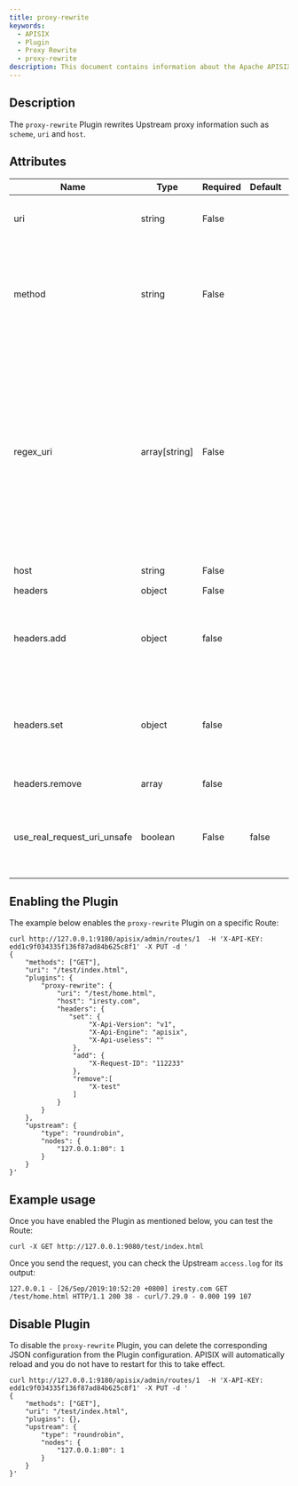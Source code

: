 ```yaml
---
title: proxy-rewrite
keywords:
  - APISIX
  - Plugin
  - Proxy Rewrite
  - proxy-rewrite
description: This document contains information about the Apache APISIX proxy-rewrite Plugin.
---
```


<!--
#
# Licensed to the Apache Software Foundation (ASF) under one or more
# contributor license agreements.  See the NOTICE file distributed with
# this work for additional information regarding copyright ownership.
# The ASF licenses this file to You under the Apache License, Version 2.0
# (the "License"); you may not use this file except in compliance with
# the License.  You may obtain a copy of the License at
#
#     http://www.apache.org/licenses/LICENSE-2.0
#
# Unless required by applicable law or agreed to in writing, software
# distributed under the License is distributed on an "AS IS" BASIS,
# WITHOUT WARRANTIES OR CONDITIONS OF ANY KIND, either express or implied.
# See the License for the specific language governing permissions and
# limitations under the License.
#
-->

## Description

The `proxy-rewrite` Plugin rewrites Upstream proxy information such as `scheme`, `uri` and `host`.

## Attributes

| Name                        | Type          | Required | Default | Valid values                                                                                                                           | Description                                                                                                                                                                                                                                                                                                                                                                                                                                                                  |
|-----------------------------|---------------|----------|---------|----------------------------------------------------------------------------------------------------------------------------------------|------------------------------------------------------------------------------------------------------------------------------------------------------------------------------------------------------------------------------------------------------------------------------------------------------------------------------------------------------------------------------------------------------------------------------------------------------------------------------|
| uri                         | string        | False    |         |                                                                                                                                        | New Upstream forwarding address. Value supports [Nginx variables](https://nginx.org/en/docs/http/ngx_http_core_module.html). For example, `$arg_name`.                                                                                                                                                                                                                                                                                                                       |
| method                      | string        | False    |         | ["GET", "POST", "PUT", "HEAD", "DELETE", "OPTIONS","MKCOL", "COPY", "MOVE", "PROPFIND", "PROPFIND","LOCK", "UNLOCK", "PATCH", "TRACE"] | Rewrites the HTTP method.                                                                                                                                                                                                                                                                                                                                                                                                                                                    |
| regex_uri                   | array[string] | False    |         |                                                                                                                                        | New upstream forwarding address. Regular expressions can be used to match the URL from client. If it matches, the URL template is forwarded to the Upstream otherwise, the URL from the client is forwarded. When both `uri` and `regex_uri` are configured, `uri` is used first. For example, `[" ^/iresty/(.*)/(.*)/(.*)", "/$1-$2-$3"]`. Here, the first element is the regular expression to match and the second element is the URL template forwarded to the Upstream. |
| host                        | string        | False    |         |                                                                                                                                        | New Upstream host address.                                                                                                                                                                                                                                                                                                                                                                                                                                                   |
| headers                     | object        | False    |         |                                                                                                                                   |                   |
| headers.add     | object   | false     |        |                 | Append the new headers. The format is `{"name: value",...}`. The values in the header can contain Nginx variables like $remote_addr and $balancer_ip.                                                                                              |
| headers.set     | object  | false     |        |                 | Overwrite the headers. If header is not exist, will add it. The format is  `{"name": "value", ...}`. The values in the header can contain Nginx variables like $remote_addr and $balancer_ip.                                                                                                |
| headers.remove  | array   | false     |        |                 | Remove the headers. The format is `["name", ...]`.
| use_real_request_uri_unsafe | boolean       | False    | false   |                                                                                                                                        | Use real_request_uri (original $request_uri in nginx) to bypass URI normalization. **Enabling this is considered unsafe as it bypasses all URI normalization steps**.                                                                                                                                                                                                                                                                                                     |

## Enabling the Plugin

The example below enables the `proxy-rewrite` Plugin on a specific Route:

```shell
curl http://127.0.0.1:9180/apisix/admin/routes/1  -H 'X-API-KEY: edd1c9f034335f136f87ad84b625c8f1' -X PUT -d '
{
    "methods": ["GET"],
    "uri": "/test/index.html",
    "plugins": {
        "proxy-rewrite": {
            "uri": "/test/home.html",
            "host": "iresty.com",
            "headers": {
               "set": {
                    "X-Api-Version": "v1",
                    "X-Api-Engine": "apisix",
                    "X-Api-useless": ""
                },
                "add": {
                    "X-Request-ID": "112233"
                },
                "remove":[
                    "X-test"
                ]
            }
        }
    },
    "upstream": {
        "type": "roundrobin",
        "nodes": {
            "127.0.0.1:80": 1
        }
    }
}'
```

## Example usage

Once you have enabled the Plugin as mentioned below, you can test the Route:

```shell
curl -X GET http://127.0.0.1:9080/test/index.html
```

Once you send the request, you can check the Upstream `access.log` for its output:

```
127.0.0.1 - [26/Sep/2019:10:52:20 +0800] iresty.com GET /test/home.html HTTP/1.1 200 38 - curl/7.29.0 - 0.000 199 107
```

## Disable Plugin

To disable the `proxy-rewrite` Plugin, you can delete the corresponding JSON configuration from the Plugin configuration. APISIX will automatically reload and you do not have to restart for this to take effect.

```shell
curl http://127.0.0.1:9180/apisix/admin/routes/1  -H 'X-API-KEY: edd1c9f034335f136f87ad84b625c8f1' -X PUT -d '
{
    "methods": ["GET"],
    "uri": "/test/index.html",
    "plugins": {},
    "upstream": {
        "type": "roundrobin",
        "nodes": {
            "127.0.0.1:80": 1
        }
    }
}'
```
